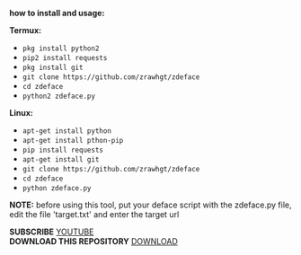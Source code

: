**how to install and usage:**

**Termux:**
* `pkg install python2`
* `pip2 install requests`
* `pkg install git`
* `git clone https://github.com/zrawhgt/zdeface`
* `cd zdeface`
* `python2 zdeface.py`

**Linux:**
* `apt-get install python`
* `apt-get install pthon-pip`
* `pip install requests`
* `apt-get install git`
* `git clone https://github.com/zrawhgt/zdeface`
* `cd zdeface`
* `python zdeface.py`

**NOTE:** before using this tool, put your deface script with the zdeface.py file, edit the file 'target.txt' and enter the target url

**SUBSCRIBE**
[YOUTUBE](https://www.youtube.com/channel/zrawh) <br>
**DOWNLOAD THIS REPOSITORY**
[DOWNLOAD](https://github.com/zrawhgt/zdeface/archive/master.zip) <br>
